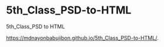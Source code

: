 # 5th_Class_PSD-to-HTML
5th_Class_PSD to HTML

https://mdnayonbabujibon.github.io/5th_Class_PSD-to-HTML/.
